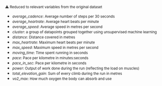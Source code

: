 <small>⚠️ Reduced to relevant variables from the original dataset</small>

- <small><em>average_cadence</em>: Average number of steps per 30 seconds</small>
- <small><em>average_heartrate</em>: Average heart beats per minute</small>
- <small><em>average_speed</em>: Average speed in metres per second</small>
- <small><em>cluster</em>: a group of datapoints grouped together using unsupervised machine learning</small>
- <small><em>distance</em>: Distance covered in metres</small>
- <small><em>max_heartrate</em>: Maximum heart beats per minute</small>
- <small><em>max_speed</em>: Maximum speed in metres per second</small>
- <small><em>moving_time</em>: Time spent running in seconds</small>
- <small><em>pace</em>: Pace per kilometre in minutes:seconds</small>
- <small><em>pace_in_sec</em>: Pace per kilometre in seconds</small>
- <small><em>power</em>: Output of work done during the run (reflecting the load on muscles)</small>
- <small><em>total_elevation_gain</em>: Sum of every climb during the run in metres</small>
- <small><em>vo2_max</em>: How much oxygen the body can absorb and use</small>

